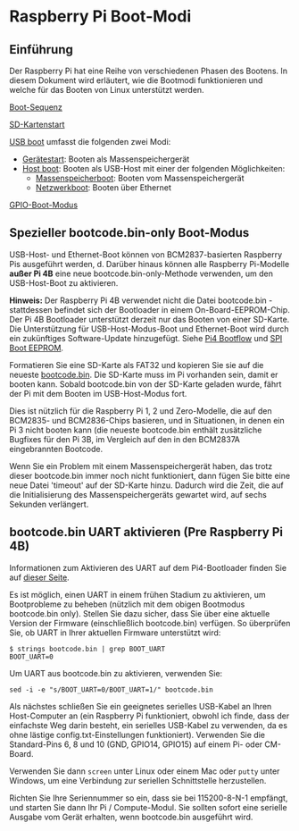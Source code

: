 # Raspberry Pi Boot-Modi

## Einführung

Der Raspberry Pi hat eine Reihe von verschiedenen Phasen des Bootens. In diesem Dokument wird erläutert, wie die Bootmodi funktionieren und welche für das Booten von Linux unterstützt werden.

[Boot-Sequenz](bootflow.md)

[SD-Kartenstart](sdcard.md)

[USB boot](usb.md) umfasst die folgenden zwei Modi:
* [Gerätestart](device.md): Booten als Massenspeichergerät
* [Host boot](host.md): Booten als USB-Host mit einer der folgenden Möglichkeiten:
  * [Massenspeicherboot](msd.md): Booten vom Massenspeichergerät
  * [Netzwerkboot](net.md): Booten über Ethernet
  
[GPIO-Boot-Modus](gpio.md)
  
## Spezieller bootcode.bin-only Boot-Modus
USB-Host- und Ethernet-Boot können von BCM2837-basierten Raspberry Pis ausgeführt werden, d. Darüber hinaus können alle Raspberry Pi-Modelle **außer Pi 4B** eine neue bootcode.bin-only-Methode verwenden, um den USB-Host-Boot zu aktivieren.

**Hinweis:** Der Raspberry Pi 4B verwendet nicht die Datei bootcode.bin - stattdessen befindet sich der Bootloader in einem On-Board-EEPROM-Chip. Der Pi 4B Bootloader unterstützt derzeit nur das Booten von einer SD-Karte. Die Unterstützung für USB-Host-Modus-Boot und Ethernet-Boot wird durch ein zukünftiges Software-Update hinzugefügt. Siehe [Pi4 Bootflow](./bootflow_2711.md) und [SPI Boot EEPROM](../booteeprom.md).

Formatieren Sie eine SD-Karte als FAT32 und kopieren Sie sie auf die neueste [bootcode.bin](https://github.com/raspberrypi/firmware/raw/master/boot/bootcode.bin). Die SD-Karte muss im Pi vorhanden sein, damit er booten kann. Sobald bootcode.bin von der SD-Karte geladen wurde, fährt der Pi mit dem Booten im USB-Host-Modus fort.

Dies ist nützlich für die Raspberry Pi 1, 2 und Zero-Modelle, die auf den BCM2835- und BCM2836-Chips basieren, und in Situationen, in denen ein Pi 3 nicht booten kann (die neueste bootcode.bin enthält zusätzliche Bugfixes für den Pi 3B, im Vergleich auf den in den BCM2837A eingebrannten Bootcode.

Wenn Sie ein Problem mit einem Massenspeichergerät haben, das trotz dieser bootcode.bin immer noch nicht funktioniert, dann fügen Sie bitte eine neue Datei 'timeout' auf der SD-Karte hinzu. Dadurch wird die Zeit, die auf die Initialisierung des Massenspeichergeräts gewartet wird, auf sechs Sekunden verlängert.

## bootcode.bin UART aktivieren (Pre Raspberry Pi 4B)

Informationen zum Aktivieren des UART auf dem Pi4-Bootloader finden Sie auf [dieser Seite](../bcm2711_bootloader_config.md).

Es ist möglich, einen UART in einem frühen Stadium zu aktivieren, um Bootprobleme zu beheben (nützlich mit dem obigen Bootmodus bootcode.bin only). Stellen Sie dazu sicher, dass Sie über eine aktuelle Version der Firmware (einschließlich bootcode.bin) verfügen. So überprüfen Sie, ob UART in Ihrer aktuellen Firmware unterstützt wird:

```
$ strings bootcode.bin | grep BOOT_UART
BOOT_UART=0
```

Um UART aus bootcode.bin zu aktivieren, verwenden Sie:

```
sed -i -e "s/BOOT_UART=0/BOOT_UART=1/" bootcode.bin
```

Als nächstes schließen Sie ein geeignetes serielles USB-Kabel an Ihren Host-Computer an (ein Raspberry Pi funktioniert, obwohl ich finde, dass der einfachste Weg darin besteht, ein serielles USB-Kabel zu verwenden, da es ohne lästige config.txt-Einstellungen funktioniert). Verwenden Sie die Standard-Pins 6, 8 und 10 (GND, GPIO14, GPIO15) auf einem Pi- oder CM-Board.

Verwenden Sie dann `screen` unter Linux oder einem Mac oder `putty` unter Windows, um eine Verbindung zur seriellen Schnittstelle herzustellen.

Richten Sie Ihre Seriennummer so ein, dass sie bei 115200-8-N-1 empfängt, und starten Sie dann Ihr Pi / Compute-Modul. Sie sollten sofort eine serielle Ausgabe vom Gerät erhalten, wenn bootcode.bin ausgeführt wird.
